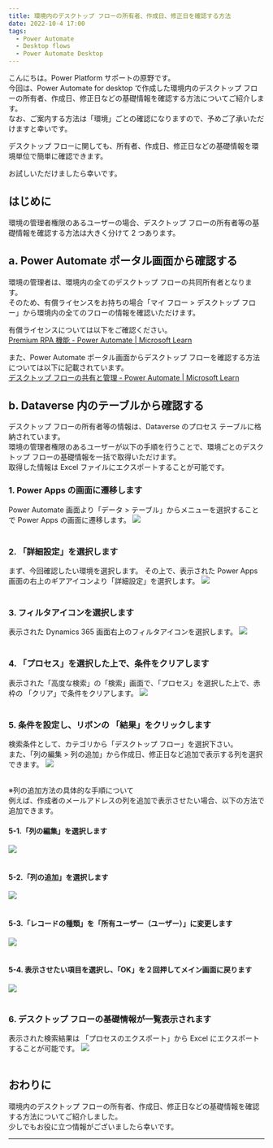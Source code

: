 ```yaml
---
title: 環境内のデスクトップ フローの所有者、作成日、修正日を確認する方法
date: 2022-10-4 17:00
tags:
  - Power Automate
  - Desktop flows
  - Power Automate Desktop
---
```


こんにちは。Power Platform サポートの原野です。  
今回は、Power Automate for desktop で作成した環境内のデスクトップ フローの所有者、作成日、修正日などの基礎情報を確認する方法についてご紹介します。  
なお、ご案内する方法は「環境」ごとの確認になりますので、予めご了承いただけますと幸いです。

デスクトップ フローに関しても、所有者、作成日、修正日などの基礎情報を環境単位で簡単に確認できます。
  
お試しいただけましたら幸いです。

<!-- more -->

## はじめに
環境の管理者権限のあるユーザーの場合、デスクトップ フローの所有者等の基礎情報を確認する方法は大きく分けて 2 つあります。

## a. Power Automate ポータル画面から確認する
環境の管理者は、環境内の全てのデスクトップ フローの共同所有者となります。  
そのため、有償ライセンスをお持ちの場合「マイ フロー > デスクトップ フロー」から環境内の全てのフローの情報を確認いただけます。

有償ライセンスについては以下をご確認ください。  
[Premium RPA 機能 - Power Automate | Microsoft Learn](https://learn.microsoft.com/ja-jp/power-automate/desktop-flows/premium-features#plans-that-provide-entitlements-for-the-premium-rpa-features)

また、Power Automate ポータル画面からデスクトップ フローを確認する方法については以下に記載されています。  
[デスクトップ フローの共有と管理 - Power Automate | Microsoft Learn](https://learn.microsoft.com/ja-jp/power-automate/desktop-flows/manage#list-of-desktop-flows)


## b. Dataverse 内のテーブルから確認する
デスクトップ フローの所有者等の情報は、Dataverse のプロセス テーブルに格納されています。  
環境の管理者権限のあるユーザーが以下の手順を行うことで、環境ごとのデスクトップ フローの基礎情報を一括で取得いただけます。  
取得した情報は Excel ファイルにエクスポートすることが可能です。

### 1. Power Apps の画面に遷移します
Power Automate 画面より「データ > テーブル」からメニューを選択することで Power Apps の画面に遷移します。
![](./power-automate-desktop-get-owner/image1.png)
<br>
<br>
### 2. 「詳細設定」を選択します
まず、今回確認したい環境を選択します。
その上で、表示された Power Apps 画面の右上のギアアイコンより「詳細設定」を選択します。
![](./power-automate-desktop-get-owner/image2.png)
<br>
<br>
### 3. フィルタアイコンを選択します
表示された Dynamics 365 画面右上のフィルタアイコンを選択します。
![](./power-automate-desktop-get-owner/image3.png)
<br>
<br>
### 4. 「プロセス」を選択した上で、条件をクリアします
表示された「高度な検索」の「検索」画面で、「プロセス」を選択した上で、赤枠の 「クリア」で条件をクリアします。
![](./power-automate-desktop-get-owner/image4.png)
<br>
<br>
### 5. 条件を設定し、リボンの 「結果」をクリックします
検索条件として、カテゴリから「デスクトップ フロー」を選択下さい。  
また、「列の編集 > 列の追加」から作成日、修正日など追加で表示する列を選択できます。
![](./power-automate-desktop-get-owner/image5.png)
<br>
<br>

※列の追加方法の具体的な手順について  
例えば、作成者のメールアドレスの列を追加で表示させたい場合、以下の方法で追加できます。
#### 5-1.「列の編集」を選択します
![](./power-automate-desktop-get-owner/image7.png)
<br>
<br>
#### 5-2.「列の追加」を選択します
![](./power-automate-desktop-get-owner/image8.png)
<br>
<br>
#### 5-3.「レコードの種類」を「所有ユーザー（ユーザー）」に変更します
![](./power-automate-desktop-get-owner/image9.png)
<br>
<br>
#### 5-4. 表示させたい項目を選択し、「OK」を２回押してメイン画面に戻ります
![](./power-automate-desktop-get-owner/image10.png)
<br>
<br>

### 6. デスクトップ フローの基礎情報が一覧表示されます  
表示された検索結果は 「プロセスのエクスポート」から Excel にエクスポートすることが可能です。
![](./power-automate-desktop-get-owner/image6.png)
<br>
<br>
## おわりに

環境内のデスクトップ フローの所有者、作成日、修正日などの基礎情報を確認する方法についてご紹介しました。  
少しでもお役に立つ情報がございましたら幸いです。

---
